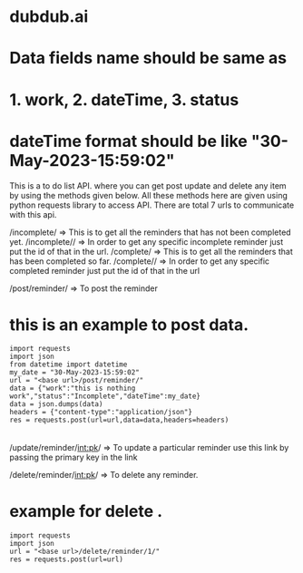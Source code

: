 # dubdub.ai
# Data fields name should be same as
# 1. work, 2. dateTime, 3. status
# dateTime format should be like "30-May-2023-15:59:02" 


This is a to do list API. where you can get post update and delete any item by using the methods given below.
All these methods here are given using python requests library to access API.
There are total 7 urls to communicate with this api.

/incomplete/ => This is to get all the reminders that has not been completed yet.
/incomplete/<id>/ => In order to get any specific incomplete reminder just put the id of that in the url.
/complete/ =>    This is to get all the reminders that has  been completed so far.
/complete/<id>/ => In order to get any specific completed reminder just put the id of that in the url



/post/reminder/ => To post the reminder
# this is an example to post data.
    import requests
    import json
    from datetime import datetime
    my_date = "30-May-2023-15:59:02" 
    url = "<base url>/post/reminder/"
    data = {"work":"this is nothing work","status":"Incomplete","dateTime":my_date}
    data = json.dumps(data)
    headers = {"content-type":"application/json"}
    res = requests.post(url=url,data=data,headers=headers)
###### 

/update/reminder/<int:pk>/ => To update a particular reminder use this link by passing the primary key in the link


/delete/reminder/<int:pk>/ => To delete any reminder.

# example for delete .
    import requests
    import json
    url = "<base url>/delete/reminder/1/"
    res = requests.post(url=url)
######